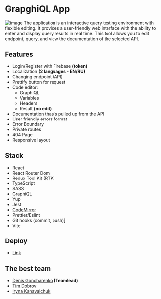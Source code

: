 # GrapghiQL App
![image](https://github.com/Asmat1k/graphiql-app/assets/113438950/4b522f2b-de53-46b0-baa2-2a7ebfc9edd3)
The application is an interactive query testing environment with flexible editing. It provides a user-friendly web interface with the ability to enter and display query results in real time. This tool allows you to edit endpoint, query, and view the documentation of the selected API.
## Features
- Login/Register with Firebase **(token)**
- Localization **(2 languages - EN/RU)**
- Changing endpoint (API)
- Prettify button for request
- Code editor:
  - GraphiQL
  - Variables
  - Headers
  - Result **(no edit)**
- Documentation thas's pulled up from the API
- User friendly errors format
- Error Boundary
- Private routes
- 404 Page
- Responsive layout
## Stack
- React
- React Router Dom
- Redux Tool Kit (RTK)
- TypeScript
- SASS
- GraphiQL
- Yup
- Jest
- [CodeMirror](https://codemirror.net/)
- Prettier/Eslint
- Git hooks (commit, push)]
- Vite
## Deploy
- [Link](https://graphiql-late-comers.netlify.app/)
## The best team
- [Denis Goncharenko](https://github.com/codestudent24) **(Teamlead)**
- [Tim Dobrov](https://github.com/asmat1k)
- [Iryna Kanavalchuk](https://github.com/Irina0313)
